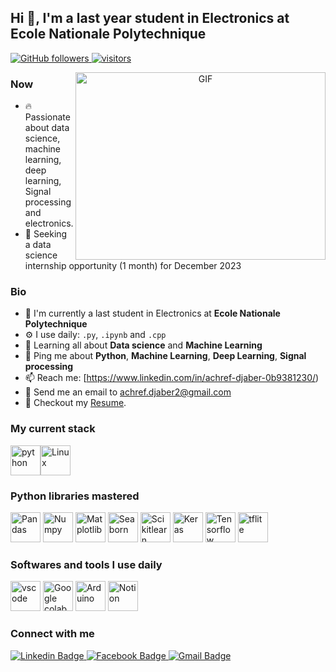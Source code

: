 ## Hi 👋, I'm a last year student in Electronics at Ecole Nationale Polytechnique
<p align="left">
  <a href="https://github.com/Achrefdjaber?tab=followers">
    <img alt="GitHub followers" src="https://img.shields.io/github/followers/boudia-abderaouf?color=green&logo=github">
  </a>
  <a href="https://github.com/Achrefdjaber/">
    <img src="https://komarev.com/ghpvc/?username=Achrefdjaber" alt="visitors" />
  </a>
</p>
<a target="_blank" align="center">
  <img align="right" top="500" height="300" width="400" alt="GIF" src="https://media.giphy.com/media/SWoSkN6DxTszqIKEqv/giphy.gif">
</a>

### Now
- :fire: Passionate about data science, machine learning, deep learning, Signal processing and electronics.
- :calendar: Seeking a data science internship opportunity (1 month) for December 2023

### Bio
- 🏢 I'm currently a last  student in Electronics at **Ecole Nationale Polytechnique**
- ⚙️ I use daily: `.py`, `.ipynb` and `.cpp`
- 🌱 Learning all about **Data science** and **Machine Learning**
- 💬 Ping me about **Python**, **Machine Learning**, **Deep Learning**,  **Signal processing**
- 📫 Reach me: [https://www.linkedin.com/in/achref-djaber-0b9381230/)
- :email: Send me an email to achref.djaber2@gmail.com
- 📝 Checkout my [Resume](./file/MON-CV.pdf).

### My current stack
<img height="48" src="img/python.svg" alt="python"><img height="48" src="img/Linux.svg" alt="Linux">

### Python libraries mastered
<img height="48" src="img/pandas.svg" alt="Pandas"> <img height="48" src="img/numpy.svg" alt="Numpy"> <img height="48" src="img/Matplotlib.svg" alt="Matplotlib"> <img height="48" src="img/seaborn.svg" alt="Seaborn"> <img height="48" src="img/Scikitlearn.svg" alt="Scikitlearn"> <img height="48" src="img/keras.svg" alt="Keras"> <img height="48" src="img/tensorflow.svg" alt="Tensorflow"> <img height="48" src="img/TensorFlow_lite.png" alt="tflite"> 

### Softwares and tools I use daily
<img height="48" src="img/vscode.svg" alt="vscode">  <img height="48" src="img/colab.svg" alt="Google colab"> <img height="48" src="img/arduino.svg" alt="Arduino"> <img height="48" src="img/notion.svg" alt="Notion">


### Connect with me
<div id="social-media" style="text-align:left">
    <a href="https://www.linkedin.com/in/achref-djaber-0b9381230/">
        <img src="https://img.shields.io/badge/linkedin-%230077B5.svg?&style=for-the-badge&logo=linkedin&logoColor=white" alt="Linkedin Badge">
    </a>
    <a href="https://web.facebook.com/profile.php?id=100004097532754">
        <img src="https://img.shields.io/badge/Facebook-blue?style=for-the-badge&logo=facebook&logoColor=white" alt="Facebook Badge"/>
    </a>
    <a href="mailto:achrefdjaber2@gmail.com"> <img src="https://img.shields.io/badge/gmail-red?style=for-the-badge&logo=gmail&logoColor=white" alt="Gmail Badge"/></a>
</div>
